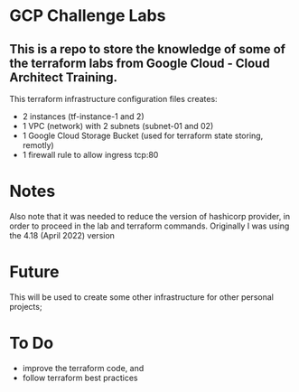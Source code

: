 # GCP Challenge Labs
## This is a repo to store the knowledge of some of the terraform labs from Google Cloud - Cloud Architect Training. 

This terraform infrastructure configuration files creates: 
- 2 instances (tf-instance-1 and 2)
- 1 VPC (network) with 2 subnets (subnet-01 and 02)
- 1 Google Cloud Storage Bucket (used for terraform state storing, remotly)
- 1 firewall rule to allow ingress tcp:80 

# Notes
Also note that it was needed to reduce the version of hashicorp provider, in order to proceed in the lab and terraform commands. 
Originally I was using the 4.18 (April 2022) version

# Future 
This will be used to create some other infrastructure for other personal projects; 

# To Do
- improve the terraform code, and
- follow terraform best practices
